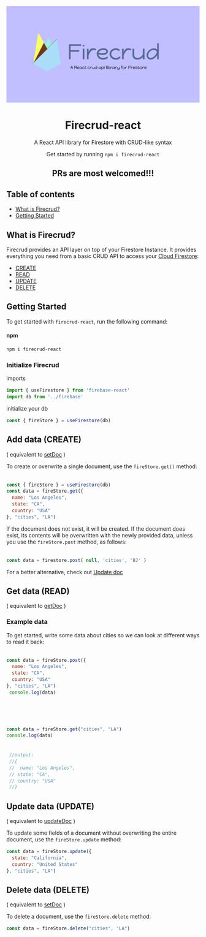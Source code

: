 <p align="center">
  <img src="https://raw.githubusercontent.com/PTBYSR/firecrud-react/master/github-firecrud%20(1).png" width="600" alt="Logo for T3" />
</p>
<h1 align="center">
  Firecrud-react
</h1>

<p align="center">
  A React API library for Firestore with CRUD-like syntax
</p>
<p align="center">
  Get started by running <code>npm i firecrud-react</code>
</p>

<div align="center">
<h2> PRs are most welcomed!!! </h2>
</div>

## Table of contents

- <a href="#about">What is Firecrud?</a>
- <a href="#getting-started">Getting Started</a>

<h2 id="about">What is Firecrud?</h2>
Firecrud provides an API layer on top of your Firestore Instance. It provides everything you need from a basic CRUD API to access your <a href="https://firebase.google.com/docs/firestore">Cloud Firestore</a>:

- <a href="#createdoc">CREATE</a>
- <a href="#readdoc">READ</a>
- <a href="#updatedoc">UPDATE</a>
- <a href="#deletedoc">DELETE</a>


<h2 id="getting-started">Getting Started</h2>

To get started with `firecrud-react`, run the following command:

#### npm

```bash
npm i firecrud-react
```

### Initialize Firecrud

imports
```javascript
import { useFirestore } from 'firebase-react'
import db from '../firebase'

```
initialize your db
```javascript
const { fireStore } = useFirestore(db)
```

<h2 id="createdoc">Add data (CREATE)</h2> ( equivalent to <a href="https://firebase.google.com/docs/firestore/manage-data/add-data">setDoc</a> )

To create or overwrite a single document, use the `fireStore.get()` method:
&nbsp;

```javascript
const { fireStore } = useFirestore(db)
const data = fireStore.get({
  name: "Los Angeles",
  state: "CA",
  country: "USA"
}, "cities", "LA")

```


If the document does not exist, it will be created. If the document does exist, its contents will be overwritten with the newly provided data, unless you use the `fireStore.post` method, as follows:
```javascript

const data = firestore.post( null, 'cities', 'BJ' ) 
```
For a better alternative, check out <a href="#updatedoc">Update doc</a>




<h2 id="readdoc">Get data (READ)</h2> ( equivalent to <a href="https://firebase.google.com/docs/firestore/query-data/get-data">getDoc</a> )

### Example data
To get started, write some data about cities so we can look at different ways to read it back:
&nbsp;


```javascript

const data = fireStore.post({
  name: "Los Angeles",
  state: "CA",
  country: "USA"
}, "cities", "LA")
 console.log(data) 
 
```



&nbsp;

```javascript

const data = fireStore.get("cities", "LA")
console.log(data)


 //output:
 //{
 //  name: "Los Angeles",
 // state: "CA",
 // country: "USA"
 //}
```


<h2 id="updatedoc">Update data (UPDATE)</h2> ( equivalent to <a href="https://firebase.google.com/docs/firestore/manage-data/add-data#update-data">updateDoc</a> )

To update some fields of a document without overwriting the entire document, use the `fireStore.update` method:
&nbsp;

```javascript
const data = fireStore.update({
  state: "California",
  country: "United States"
}, "cities", "LA")

```


<h2 id="deletedoc">Delete data (DELETE)</h2> ( equivalent to <a href="https://firebase.google.com/docs/firestore/manage-data/delete-data">setDoc</a> )

To delete a document, use the `fireStore.delete` method:
&nbsp;

```javascript
const data = fireStore.delete("cities", "LA")

```



